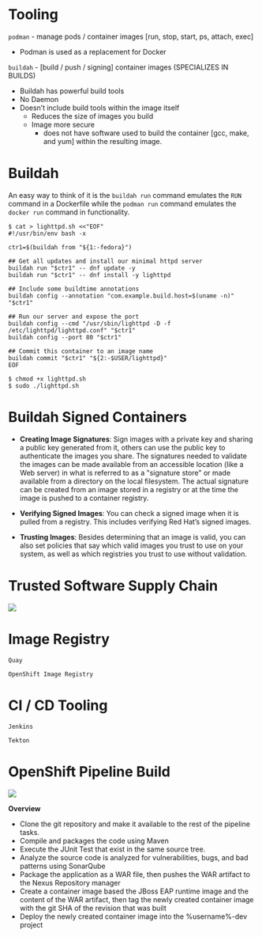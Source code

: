 # Tooling

`podman` - manage pods / container images [run, stop, start, ps, attach, exec]
- Podman is used as a replacement for Docker

`buildah` - [build / push / signing] container images (SPECIALIZES IN BUILDS)
- Buildah has powerful build tools
- No Daemon
- Doesn’t include build tools within the image itself
    - Reduces the size of images you build
    - Image more secure
      - does not have software used to build the container 
        [gcc, make, and yum] within the resulting image.


# Buildah
An easy way to think of it is the `buildah run` command emulates the `RUN` command in a Dockerfile while the `podman run` command emulates the `docker run` command in functionality. 

```
$ cat > lighttpd.sh <<"EOF"
#!/usr/bin/env bash -x

ctr1=$(buildah from "${1:-fedora}")

## Get all updates and install our minimal httpd server
buildah run "$ctr1" -- dnf update -y
buildah run "$ctr1" -- dnf install -y lighttpd

## Include some buildtime annotations
buildah config --annotation "com.example.build.host=$(uname -n)" "$ctr1"

## Run our server and expose the port
buildah config --cmd "/usr/sbin/lighttpd -D -f /etc/lighttpd/lighttpd.conf" "$ctr1"
buildah config --port 80 "$ctr1"

## Commit this container to an image name
buildah commit "$ctr1" "${2:-$USER/lighttpd}"
EOF

$ chmod +x lighttpd.sh
$ sudo ./lighttpd.sh
```

# Buildah Signed Containers

-   **Creating Image Signatures**: Sign images with a private key and sharing a public key generated from it, others can use the public key to authenticate the images you share. The signatures needed to validate the images can be made available from an accessible location (like a Web server) in what is referred to as a "signature store" or made available from a directory on the local filesystem. The actual signature can be created from an image stored in a registry or at the time the image is pushed to a container registry.

-   **Verifying Signed Images**: You can check a signed image when it is pulled from a registry. This includes verifying Red Hat’s signed images.

-   **Trusting Images**: Besides determining that an image is valid, you can also set policies that say which valid images you trust to use on your system, as well as which registries you trust to use without validation.

# Trusted Software Supply Chain

![](https://raw.githubusercontent.com/jharmison-redhat/openshift-devsecops-labguides/develop/tekton/workshop/content/images/trusted_software_supply_chain.png)

# Image Registry

`Quay`

`OpenShift Image Registry`


# CI / CD Tooling 

`Jenkins`

`Tekton`


# OpenShift Pipeline Build

![](https://raw.githubusercontent.com/jharmison-redhat/openshift-devsecops-labguides/develop/tekton/workshop/content/images/openshift-pipeline.png)

**Overview**
-   Clone the git repository and make it available to the rest of the pipeline tasks.
-   Compile and packages the code using Maven
-   Execute the JUnit Test that exist in the same source tree.
-   Analyze the source code is analyzed for vulnerabilities, bugs, and bad patterns using SonarQube
-   Package the application as a WAR file, then pushes the WAR artifact to the Nexus Repository manager
-   Create a container image based the JBoss EAP runtime image and the content of the WAR artifact, then tag the newly created container image with the git SHA of the revision that was built
-   Deploy the newly created container image into the %username%-dev project
